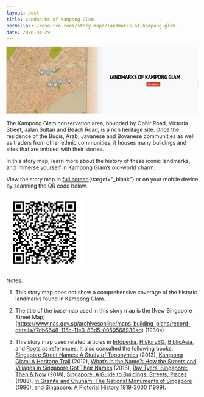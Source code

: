 ```yaml
---
layout: post
title: Landmarks of Kampong Glam
permalink: /resource-room/story-maps/landmarks-of-kampong-glam
date: 2020-04-29
---
```


<img src="/images/storymap-image-kampong-glam-landmarks.png" alt="storymap-kampong-glam-landmarks"/>

The Kampong Glam conservation area, bounded by Ophir Road, Victoria Street, Jalan Sultan and Beach Road, is a rich heritage site. Once the residence of the Bugis, Arab, Javanese and Boyanese communities as well as traders from other ethnic communities, it houses many buildings and sites that are imbued with their stories. 

In this story map, learn more about the history of these iconic landmarks, and immerse yourself in Kampong Glam’s old-world charm.

View the story map in [full screen](https://uploads.knightlab.com/storymapjs/04f5c05311b7e48aadefd0cdd269c308/kampong-glam-landmarks/index.html){:target="_blank"} or on your mobile device by scanning the QR code below.

<img src="/images/qr-code-storymap-kampomg-glam-landmarks.png" alt="qr-code-storymap-kampong-glam-landmarks" style="width:200px;" />


Notes:
1. This story map does not show a comprehensive coverage of the historic landmarks found in Kampong Glam.

2. The title of the base map used in this story map is the [New Singapore Street Map] (https://www.nas.gov.sg/archivesonline/maps_building_plans/record-details/f7db6648-115c-11e3-83d5-0050568939ad) (1930s)

3. This story map used related articles in [Infopedia](https://eresources.nlb.gov.sg/infopedia/), [HistorySG](http://eresources.nlb.gov.sg/history), [BiblioAsia](https://www.nlb.gov.sg/Browse/BiblioAsia.aspx), and [Roots](https://www.roots.sg/) as references. It also consulted the following books: [Singapore Street Names: A Study of Toponymics](https://eservice.nlb.gov.sg/item_holding.aspx?bid=200123850) (2013), [Kampong Glam: A Heritage Trail](https://eservice.nlb.gov.sg/item_holding.aspx?bid=202791317) (2012), [What’s in the Name?: How the Streets and Villages in Singapore Got Their Names](https://eservice.nlb.gov.sg/item_holding.aspx?bid=202924449) (2018), [Ray Tyers’ Singapore: Then & Now](https://eservice.nlb.gov.sg/item_holding.aspx?bid=203784837) (2018), [Singapore: A Guide to Buildings, Streets, Places](http://eservice.nlb.gov.sg/item_holding.aspx?bid=4712298) (1988), [In Granite and Chunam: The National Monuments of Singapore](http://eservice.nlb.gov.sg/item_holding_s.aspx?bid=7919754) (1996), and [Singapore: A Pictorial History 1819-2000](http://eservice.nlb.gov.sg/item_holding.aspx?bid=9651676) (1999).
